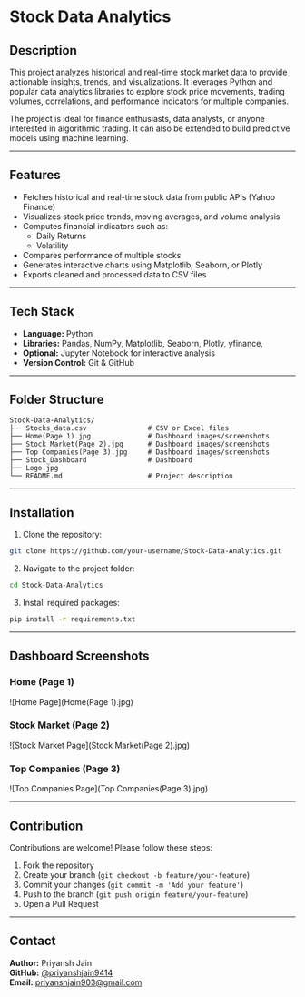 # Stock Data Analytics

## Description
This project analyzes historical and real-time stock market data to provide actionable insights, trends, and visualizations. It leverages Python and popular data analytics libraries to explore stock price movements, trading volumes, correlations, and performance indicators for multiple companies.

The project is ideal for finance enthusiasts, data analysts, or anyone interested in algorithmic trading. It can also be extended to build predictive models using machine learning.

---

## Features
- Fetches historical and real-time stock data from public APIs (Yahoo Finance)
- Visualizes stock price trends, moving averages, and volume analysis
- Computes financial indicators such as:
  - Daily Returns  
  - Volatility 
- Compares performance of multiple stocks
- Generates interactive charts using Matplotlib, Seaborn, or Plotly
- Exports cleaned and processed data to CSV files

---

## Tech Stack
- **Language:** Python  
- **Libraries:** Pandas, NumPy, Matplotlib, Seaborn, Plotly, yfinance, 
- **Optional:** Jupyter Notebook for interactive analysis  
- **Version Control:** Git & GitHub  

---

## Folder Structure
```
Stock-Data-Analytics/
├── Stocks_data.csv               # CSV or Excel files
├── Home(Page 1).jpg              # Dashboard images/screenshots
├── Stock Market(Page 2).jpg      # Dashboard images/screenshots
├── Top Companies(Page 3).jpg     # Dashboard images/screenshots
├── Stock_Dashboard               # Dashboard
├── Logo.jpg               
└── README.md                     # Project description
```

---

## Installation
1. Clone the repository:
```bash
git clone https://github.com/your-username/Stock-Data-Analytics.git
```
2. Navigate to the project folder:
```bash
cd Stock-Data-Analytics
```
3. Install required packages:
```bash
pip install -r requirements.txt
```

---

## Dashboard Screenshots
### Home (Page 1)
![Home Page](Home(Page 1).jpg)

### Stock Market (Page 2)
![Stock Market Page](Stock Market(Page 2).jpg)

### Top Companies (Page 3)
![Top Companies Page](Top Companies(Page 3).jpg)

---

## Contribution
Contributions are welcome! Please follow these steps:
1. Fork the repository
2. Create your branch (`git checkout -b feature/your-feature`)
3. Commit your changes (`git commit -m 'Add your feature'`)
4. Push to the branch (`git push origin feature/your-feature`)
5. Open a Pull Request

---

## Contact
**Author:** Priyansh Jain  
**GitHub:** [@priyanshjain9414](https://github.com/priyanshjain9414)  
**Email:** priyanshjain903@gmail.com

